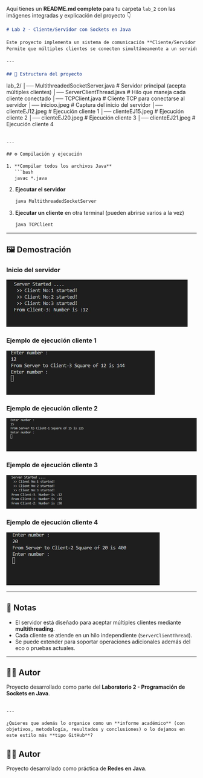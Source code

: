 Aquí tienes un **README.md completo** para tu carpeta `lab_2` con las imágenes integradas y explicación del proyecto 👇

```markdown
# Lab 2 - Cliente/Servidor con Sockets en Java

Este proyecto implementa un sistema de comunicación **Cliente/Servidor multihilo** en Java utilizando **sockets TCP**.  
Permite que múltiples clientes se conecten simultáneamente a un servidor y realicen operaciones de prueba de comunicación.

---

## 📂 Estructura del proyecto

```

lab\_2/
│── MultithreadedSocketServer.java   # Servidor principal (acepta múltiples clientes)
│── ServerClientThread.java          # Hilo que maneja cada cliente conectado
│── TCPClient.java                   # Cliente TCP para conectarse al servidor
│── inicioo.jpeg                     # Captura del inicio del servidor
│── clienteEJ12.jpeg                 # Ejecución cliente 1
│── clienteEJ15.jpeg                 # Ejecución cliente 2
│── clienteEJ20.jpeg                 # Ejecución cliente 3
│── clienteEJ21.jpeg                 # Ejecución cliente 4

````

---

## ⚙️ Compilación y ejecución

1. **Compilar todos los archivos Java**
   ```bash
   javac *.java
````

2. **Ejecutar el servidor**

   ```bash
   java MultithreadedSocketServer
   ```

3. **Ejecutar un cliente** en otra terminal (pueden abrirse varios a la vez)

   ```bash
   java TCPClient
   ```

---

## 🖼️ Demostración

### Inicio del servidor

![Servidor](inicioo.jpeg)

### Ejemplo de ejecución cliente 1

![Cliente 1](clienteEJ12.jpeg)

### Ejemplo de ejecución cliente 2

![Cliente 2](clienteEJ15.jpeg)

### Ejemplo de ejecución cliente 3

![Cliente 3](clienteEJ20.jpeg)

### Ejemplo de ejecución cliente 4

![Cliente 4](clienteEJ21.jpeg)

---

## 📌 Notas

* El servidor está diseñado para aceptar múltiples clientes mediante **multithreading**.
* Cada cliente se atiende en un hilo independiente (`ServerClientThread`).
* Se puede extender para soportar operaciones adicionales además del eco o pruebas actuales.

---

## 👨‍💻 Autor

Proyecto desarrollado como parte del **Laboratorio 2 - Programación de Sockets en Java**.

```

---

¿Quieres que además lo organice como un **informe académico** (con objetivos, metodología, resultados y conclusiones) o lo dejamos en este estilo más **tipo GitHub**?
```


## 👨‍💻 Autor  
Proyecto desarrollado como práctica de **Redes en Java**.  
